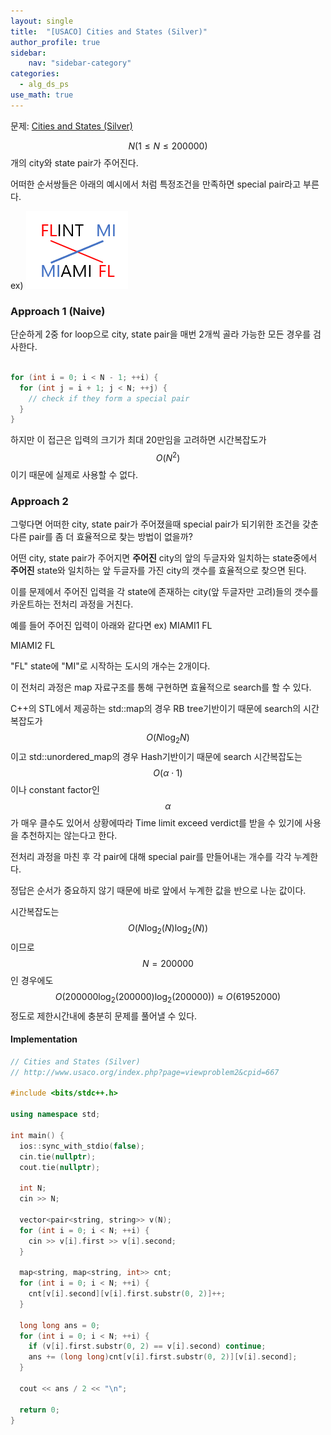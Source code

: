 ```yaml
---
layout: single
title:  "[USACO] Cities and States (Silver)"
author_profile: true
sidebar:
    nav: "sidebar-category"
categories:
  - alg_ds_ps
use_math: true
---
```


문제: [Cities and States (Silver)](http://www.usaco.org/index.php?page=viewproblem2&cpid=667)

$$N (1 \leq N \leq 200000)$$개의 city와 state pair가 주어진다. 

어떠한 순서쌍들은 아래의 예시에서 처럼 특정조건을 만족하면 special pair라고 부른다.

ex)
![cities and states silver img 1](/assets/image/alg_ds_ps/cities_and_states_silver/cities_and_states_silver_img_1.png)


### Approach 1 (Naive)

단순하게 2중 for loop으로 city, state pair을 매번 2개씩 골라 가능한 모든 경우를 검사한다.

```cpp

for (int i = 0; i < N - 1; ++i) {
  for (int j = i + 1; j < N; ++j) {
    // check if they form a special pair
  }
}
```
하지만 이 접근은 입력의 크기가 최대 20만임을 고려하면 시간복잡도가 $$O(N^2)$$이기 때문에 실제로 사용할 수 없다.

### Approach 2

그렇다면 어떠한 city, state pair가 주어졌을때 special pair가 되기위한 조건을 갖춘 다른 pair를 좀 더 효율적으로 찾는 방법이 없을까?

어떤 city, state pair가 주어지면 **주어진** city의 앞의 두글자와 일치하는 state중에서 **주어진** state와 일치하는 앞 두글자를 가진 city의 갯수를 효율적으로 찾으면 된다.

이를 문제에서 주어진 입력을 각 state에 존재하는 city(앞 두글자만 고려)들의 갯수를 카운트하는 전처리 과정을 거친다.

예를 들어 주어진 입력이 아래와 같다면 
ex)
MIAMI1 FL

MIAMI2 FL

"FL" state에 "MI"로 시작하는 도시의 개수는 2개이다.

이 전처리 과정은 map 자료구조를 통해 구현하면 효율적으로 search를 할 수 있다. 

C++의 STL에서 제공하는 std::map의 경우 RB tree기반이기 때문에 search의 시간복잡도가 $$O(N \log_2 {N})$$이고 std::unordered_map의 경우 Hash기반이기 때문에 search 시간복잡도는 $$O(\alpha \cdot 1 )$$이나 constant factor인 $$\alpha$$가 매우 클수도 있어서 상황에따라 Time limit exceed verdict를 받을 수 있기에 사용을 추천하지는 않는다고 한다.

전처리 과정을 마친 후 각 pair에 대해 special pair를 만들어내는 개수를 각각 누계한다. 

정답은 순서가 중요하지 않기 때문에 바로 앞에서 누계한 값을 반으로 나눈 값이다. 

시간복잡도는 $$O(N \log_2(N) \log_2(N))$$이므로 $$N=200000$$인 경우에도 $$O(200000 \log_2({200000}) \log_2({200000})) \approx O(61952000)$$ 정도로 제한시간내에 충분히 문제를 풀어낼 수 있다.

#### Implementation
```cpp
// Cities and States (Silver)
// http://www.usaco.org/index.php?page=viewproblem2&cpid=667

#include <bits/stdc++.h>

using namespace std;

int main() {
  ios::sync_with_stdio(false);
  cin.tie(nullptr);
  cout.tie(nullptr);

  int N;
  cin >> N;

  vector<pair<string, string>> v(N);
  for (int i = 0; i < N; ++i) {
    cin >> v[i].first >> v[i].second;
  }

  map<string, map<string, int>> cnt;
  for (int i = 0; i < N; ++i) {
    cnt[v[i].second][v[i].first.substr(0, 2)]++;
  }

  long long ans = 0;
  for (int i = 0; i < N; ++i) {
    if (v[i].first.substr(0, 2) == v[i].second) continue;
    ans += (long long)cnt[v[i].first.substr(0, 2)][v[i].second];
  }

  cout << ans / 2 << "\n";

  return 0;
}
```


